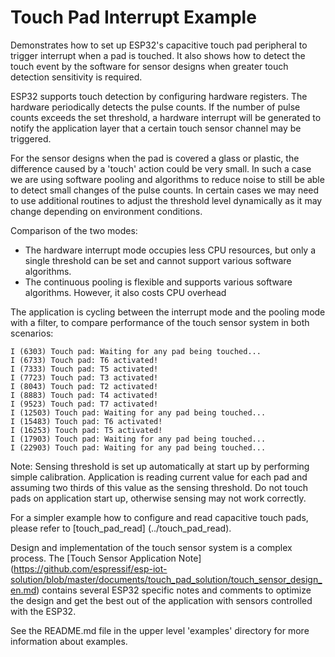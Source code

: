 # Touch Pad Interrupt Example
Demonstrates how to set up ESP32's capacitive touch pad peripheral to trigger interrupt when a pad is touched.
It also shows how to detect the touch event by the software for sensor designs when greater touch detection 
sensitivity is required.  

ESP32 supports touch detection by configuring hardware registers. The hardware periodically detects the pulse 
counts. If the number of pulse counts exceeds the set threshold, a hardware interrupt will be generated to 
notify the application layer that a certain touch sensor channel may be triggered.  

For the sensor designs when the pad is covered a glass or plastic, the difference caused by a 'touch' action 
could be very small. In such a case we are using software pooling and algorithms to reduce noise to still be 
able to detect small changes of the pulse counts. In certain cases we may need to use additional routines to 
adjust the threshold level dynamically as it may change depending on environment conditions.  

Comparison of the two modes:

- The hardware interrupt mode occupies less CPU resources, but only a single threshold can be set and cannot 
support various software algorithms.
- The continuous pooling is flexible and supports various software algorithms. However, it also costs CPU 
overhead

The application is cycling between the interrupt mode and the pooling mode with a filter,
 to compare performance of the touch sensor system in both scenarios:

```
I (6303) Touch pad: Waiting for any pad being touched...
I (6733) Touch pad: T6 activated!
I (7333) Touch pad: T5 activated!
I (7723) Touch pad: T3 activated!
I (8043) Touch pad: T2 activated!
I (8883) Touch pad: T4 activated!
I (9523) Touch pad: T7 activated!
I (12503) Touch pad: Waiting for any pad being touched...
I (15483) Touch pad: T6 activated!
I (16253) Touch pad: T5 activated!
I (17903) Touch pad: Waiting for any pad being touched...
I (22903) Touch pad: Waiting for any pad being touched...
```

Note: Sensing threshold is set up automatically at start up by performing simple calibration. 
Application is reading current value for each pad and assuming two thirds of this value as the sensing 
threshold. Do not touch pads on application start up, otherwise sensing may not work correctly.  

For a simpler example how to configure and read capacitive touch pads, please refer to [touch_pad_read]
(../touch_pad_read).  

Design and implementation of the touch sensor system is a complex process. The [Touch Sensor Application Note]
(https://github.com/espressif/esp-iot-solution/blob/master/documents/touch_pad_solution/touch_sensor_design_en.md) 
contains several ESP32 specific notes and comments to optimize the design and get the best out of the 
application with sensors controlled with the ESP32.  

See the README.md file in the upper level 'examples' directory for more information about examples.
